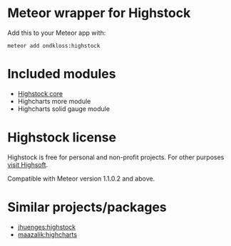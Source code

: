 # Meteor wrapper for Highstock

Add this to your Meteor app with:

    meteor add ondkloss:highstock

# Included modules

* [Highstock core](http://www.highcharts.com/products/highstock)
* Highcharts more module
* Highcharts solid gauge module

# Highstock license

Highstock is free for personal and non-profit projects. For other purposes [visit Highsoft](http://shop.highsoft.com/highstock.html).

Compatible with Meteor version 1.1.0.2 and above.

# Similar projects/packages

* [jhuenges:highstock](https://github.com/jhuenges/meteor-highstock)
* [maazalik:highcharts](https://github.com/MaazAli/Meteor-HighCharts)
